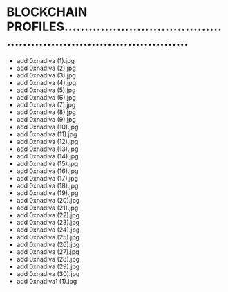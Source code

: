 # BLOCKCHAIN PROFILES....................................................................................
- add 0xnadiva (1).jpg
- add 0xnadiva (2).jpg
- add 0xnadiva (3).jpg
- add 0xnadiva (4).jpg
- add 0xnadiva (5).jpg
- add 0xnadiva (6).jpg
- add 0xnadiva (7).jpg
- add 0xnadiva (8).jpg
- add 0xnadiva (9).jpg
- add 0xnadiva (10).jpg
- add 0xnadiva (11).jpg
- add 0xnadiva (12).jpg
- add 0xnadiva (13).jpg
- add 0xnadiva (14).jpg
- add 0xnadiva (15).jpg
- add 0xnadiva (16).jpg
- add 0xnadiva (17).jpg
- add 0xnadiva (18).jpg
- add 0xnadiva (19).jpg
- add 0xnadiva (20).jpg
- add 0xnadiva (21).jpg
- add 0xnadiva (22).jpg
- add 0xnadiva (23).jpg
- add 0xnadiva (24).jpg
- add 0xnadiva (25).jpg
- add 0xnadiva (26).jpg
- add 0xnadiva (27).jpg
- add 0xnadiva (28).jpg
- add 0xnadiva (29).jpg
- add 0xnadiva (30).jpg
- add 0xnadiva1 (1).jpg
